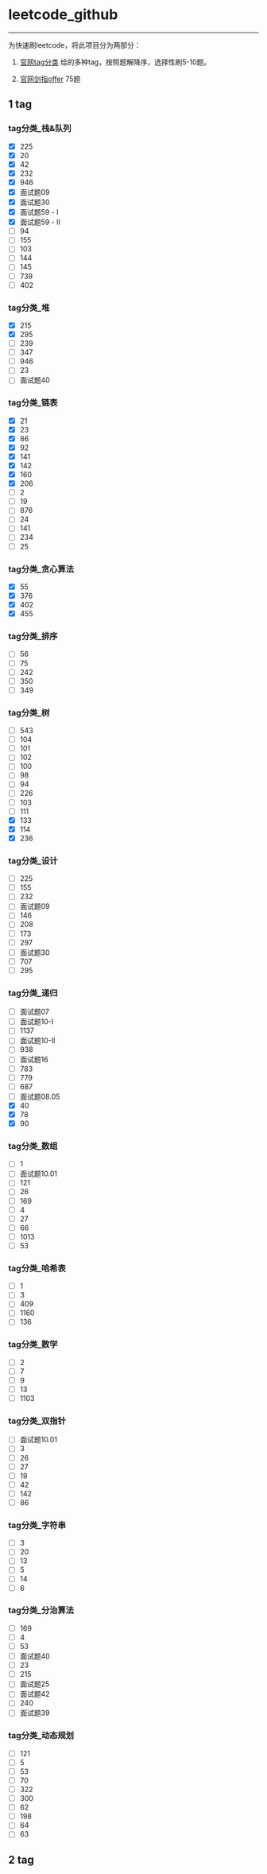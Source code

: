 # leetcode_github

---

为快速刷leetcode，将此项目分为两部分：

 1. [官网tag分类](https://leetcode-cn.com/problemset/all/) 给的多种tag，按照题解降序，选择性刷5-10题。

 2. [官网剑指offer](https://leetcode-cn.com/problemset/lcof/) 75题

## 1  tag

### tag分类_栈&队列
- [x] 225
- [x] 20
- [x] 42
- [x] 232
- [x] 946
- [x] 面试题09
- [x] 面试题30
- [x] 面试题59 - I
- [x] 面试题59 - II
- [ ] 94
- [ ] 155
- [ ] 103
- [ ] 144
- [ ] 145
- [ ] 739
- [ ] 402

### tag分类_堆
- [x] 215
- [x] 295
- [ ] 239
- [ ] 347
- [ ] 946
- [ ] 23
- [ ] 面试题40  

### tag分类_链表
- [x] 21
- [x] 23
- [x] 86
- [x] 92
- [x] 141
- [x] 142
- [x] 160
- [x] 206
- [ ] 2
- [ ] 19
- [ ] 876
- [ ] 24
- [ ] 141
- [ ] 234
- [ ] 25
### tag分类_贪心算法
- [x] 55
- [x] 376
- [x] 402
- [x] 455
### tag分类_排序
- [ ] 56
- [ ] 75
- [ ] 242
- [ ] 350
- [ ] 349

### tag分类_树
- [ ] 543
- [ ] 104
- [ ] 101
- [ ] 102
- [ ] 100
- [ ] 98
- [ ] 94
- [ ] 226
- [ ] 103
- [ ] 111
- [x] 133
- [x] 114
- [x] 236

### tag分类_设计
- [ ] 225
- [ ] 155
- [ ] 232
- [ ] 面试题09
- [ ] 146
- [ ] 208
- [ ] 173
- [ ] 297
- [ ] 面试题30
- [ ] 707
- [ ] 295

### tag分类_递归
- [ ] 面试题07
- [ ] 面试题10-I
- [ ] 1137
- [ ] 面试题10-II
- [ ] 938
- [ ] 面试题16
- [ ] 783
- [ ] 779
- [ ] 687
- [ ] 面试题08.05
- [x] 40
- [x] 78
- [x] 90
### tag分类_数组
- [ ] 1
- [ ] 面试题10.01
- [ ] 121
- [ ] 26
- [ ] 169
- [ ] 4
- [ ] 27
- [ ] 66
- [ ] 1013
- [ ] 53

### tag分类_哈希表
- [ ] 1
- [ ] 3
- [ ] 409
- [ ] 1160
- [ ] 136
### tag分类_数学
- [ ] 2
- [ ] 7
- [ ] 9
- [ ] 13
- [ ] 1103
### tag分类_双指针
- [ ] 面试题10.01
- [ ] 3
- [ ] 26
- [ ] 27
- [ ] 19
- [ ] 42
- [ ] 142
- [ ] 86
### tag分类_字符串
- [ ] 3
- [ ] 20
- [ ] 13
- [ ] 5
- [ ] 14
- [ ] 6
### tag分类_分治算法
- [ ] 169
- [ ] 4
- [ ] 53
- [ ] 面试题40
- [ ] 23
- [ ] 215
- [ ] 面试题25
- [ ] 面试题42
- [ ] 240
- [ ] 面试题39
### tag分类_动态规划
- [ ] 121
- [ ] 5
- [ ] 53
- [ ] 70
- [ ] 322
- [ ] 300
- [ ] 62
- [ ] 198
- [ ] 64
- [ ] 63
## 2  tag

